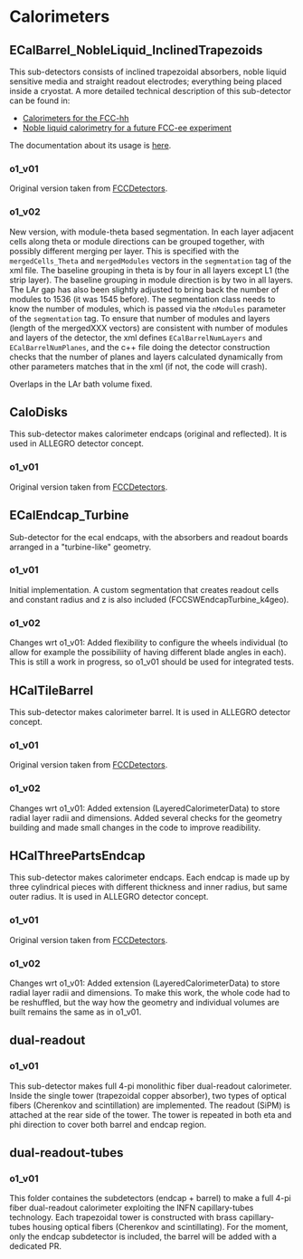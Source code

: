 # Calorimeters

## ECalBarrel_NobleLiquid_InclinedTrapezoids

This sub-detectors consists of inclined trapezoidal absorbers, noble liquid sensitive media and straight readout electrodes; everything being placed inside a cryostat. A more detailed technical description of this sub-detector can be found in:
 * [Calorimeters for the FCC-hh](https://arxiv.org/abs/1912.09962)
 * [Noble liquid calorimetry for a future FCC-ee experiment](https://www.sciencedirect.com/science/article/pii/S0168900222004600)

The documentation about its usage is [here](../../doc/detector/calorimeter/ECalBarrel_NobleLiquid_InclinedTrapezoids.md).

### o1_v01
Original version taken from [FCCDetectors](https://github.com/HEP-FCC/FCCDetectors/blob/main/Detector/DetFCChhECalInclined/src/ECalBarrelInclined_geo.cpp).

### o1_v02
New version, with module-theta based segmentation. In each layer adjacent cells along theta or module directions can be grouped together, with possibly different merging per layer. This is specified with the `mergedCells_Theta` and `mergedModules` vectors in the `segmentation` tag of the xml file. The baseline grouping in theta is by four in all layers except L1 (the strip layer). The baseline grouping in module direction is by two in all layers. The LAr gap has also been slightly adjusted to bring back the number of modules to 1536 (it was 1545 before). The segmentation class needs to know the number of modules, which is passed via the `nModules` parameter of the `segmentation` tag. To ensure that number of modules and layers (length of the mergedXXX vectors) are consistent with number of modules and layers of the detector, the xml defines `ECalBarrelNumLayers` and `ECalBarrelNumPlanes`, and the c++ file doing the detector construction checks that the number of planes and layers calculated dynamically from other parameters matches that in the xml (if not, the code will crash).

Overlaps in the LAr bath volume fixed.

## CaloDisks
This sub-detector makes calorimeter endcaps (original and reflected). It is used in ALLEGRO detector concept.

### o1_v01 
Original version taken from [FCCDetectors](https://github.com/HEP-FCC/FCCDetectors/blob/70a989a6fc333610e3b1b979c3596da9c41543d8/Detector/DetFCChhCalDiscs/src/CaloEndcapDiscs_geo.cpp).

## ECalEndcap_Turbine

Sub-detector for the ecal endcaps, with the absorbers and readout boards arranged in a "turbine-like" geometry.

### o1_v01
Initial implementation.  A custom segmentation that creates readout cells and constant radius and z is also included (FCCSWEndcapTurbine_k4geo).

### o1_v02
Changes wrt o1_v01: Added flexibility to configure the wheels individual (to allow for example the possibiliity of having different blade angles in each).  This is still a work in progress, so o1_v01 should be used for integrated tests.

## HCalTileBarrel
This sub-detector makes calorimeter barrel. It is used in ALLEGRO detector concept.

### o1_v01
Original version taken from [FCCDetectors](https://github.com/HEP-FCC/FCCDetectors/blob/70a989a6fc333610e3b1b979c3596da9c41543d8/Detector/DetFCChhHCalTile/src/HCalBarrel_geo.cpp). 

### o1_v02
Changes wrt o1_v01: Added extension (LayeredCalorimeterData) to store radial layer radii and dimensions. Added several checks for the geometry building and made small changes in the code to improve readibility.

## HCalThreePartsEndcap
This sub-detector makes calorimeter endcaps. Each endcap is made up by three cylindrical pieces with different thickness and inner radius, but same outer radius. It is used in ALLEGRO detector concept.

### o1_v01
Original version taken from [FCCDetectors](https://github.com/HEP-FCC/FCCDetectors/blob/70a989a6fc333610e3b1b979c3596da9c41543d8/Detector/DetFCCeeHCalTile/src/HCalThreePartsEndcap_geo.cpp#L4). 

### o1_v02
Changes wrt o1_v01: Added extension (LayeredCalorimeterData) to store radial layer radii and dimensions. To make this work, the whole code had to be reshuffled, but the way how the geometry and individual volumes are built remains the same as in o1_v01. 

## dual-readout

### o1_v01
This sub-detector makes full 4-pi monolithic fiber dual-readout calorimeter.
Inside the single tower (trapezoidal copper absorber), two types of optical fibers (Cherenkov and scintillation) are implemented. The readout (SiPM) is attached at the rear side of the tower. The tower is repeated in both eta and phi direction to cover both barrel and endcap region.

## dual-readout-tubes

### o1_v01
This folder containes the subdetectors (endcap + barrel) to make a full 4-pi fiber dual-readout calorimeter exploiting the INFN capillary-tubes technology. Each trapezoidal tower is constructed with brass capillary-tubes housing optical fibers (Cherenkov and scintillating).
For the moment, only the endcap subdetector is included, the barrel will be added with a dedicated PR.
